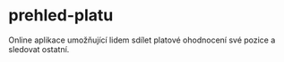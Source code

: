# prehled-platu
Online aplikace umožňující lidem sdílet platové ohodnocení své pozice a sledovat ostatní.
